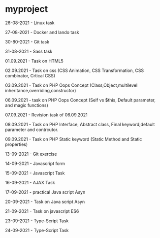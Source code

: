 # myproject

26-08-2021 - Linux task

27-08-2021 - Docker and lando task

30-80-2021 - Git task

31-08-2021 - Sass task

01.09.2021 - Task on HTML5

02.09.2021 - Task on css (CSS Animation, CSS Transformation, CSS combinator, Crtical CSS)

03.09.2021 - Task on PHP Oops Concept (Class,Object,multilevel inheritance,overriding,constructor) 

06.09.2021 - task on PHP Oops Concept (Self vs $this, Default parameter, and magic functions)

07.09.2021 - Revision task of 06.09.2021

08.09.2021 - Task on PHP Interface, Abstract class, Final keyword,default parameter and contrcutor.

09.09.2021 - Task on PHP Static keyword (Static Method and Static properties)

13-09-2021 - Git exercise

14-09-2021 - Javascript form

15-09-2021 - Javascript Task 

16-09-2021 - AJAX Task

17-09-2021 - practical Java script Asyn

20-09-2021 - Task on Java script Asyn

21-09-2021 - Task on javascript ES6

23-09-2021 - Type-Script Task

24-09-2021 - Type-Script  Task 
